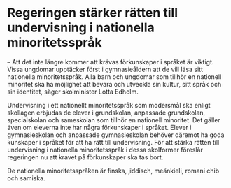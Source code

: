 # Regeringen stärker rätten till undervisning i nationella minoritetsspråk

– Att det inte längre kommer att krävas förkunskaper i språket är viktigt. Vissa ungdomar upptäcker först i gymnasieåldern att de vill läsa sitt nationella minoritetsspråk. Alla barn och ungdomar som tillhör en nationell minoritet ska ha möjlighet att bevara och utveckla sin kultur, sitt språk och sin identitet, säger skolminister Lotta Edholm.

Undervisning i ett nationellt minoritetsspråk som modersmål ska enligt skollagen erbjudas de elever i grundskolan, anpassade grundskolan, specialskolan och sameskolan som tillhör en nationell minoritet. Det gäller även om eleverna inte har några förkunskaper i språket. Elever i gymnasieskolan och anpassade gymnasieskolan behöver däremot ha goda kunskaper i språket för att ha rätt till undervisning. För att stärka rätten till undervisning i nationella minoritetsspråk i dessa skolformer föreslår regeringen nu att kravet på förkunskaper ska tas bort.

De nationella minoritetsspråken är finska, jiddisch, meänkieli, romani chib och samiska.
